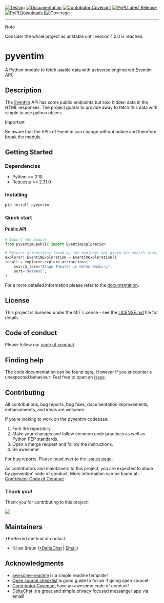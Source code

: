 [![Testing](https://github.com/kggx/pyventim/actions/workflows/testing.yml/badge.svg?branch=main)](https://github.com/kggx/pyventim/actions/workflows/testing.yml)
[![Documentation](https://github.com/kggx/pyventim/actions/workflows/docs.yml/badge.svg?branch=main)](https://github.com/kggx/pyventim/actions/workflows/docs.yml)
[![Contributor Covenant](https://img.shields.io/badge/Contributor%20Covenant-2.1-4baaaa.svg)](code_of_conduct.md)
[![PyPI Latest Release](https://img.shields.io/pypi/v/pyventim.svg)](https://pypi.org/project/pyventim/)
[![PyPI Downloads](https://img.shields.io/pypi/dm/pyventim.svg?label=PyPI%20downloads)](https://pypi.org/project/pyventim/)
[![Coverage](https://codecov.io/github/kggx/pyventim/coverage.svg?branch=main)

---

> [!NOTE]
> Consider the whole project as unstable until version 1.0.0 is reached.

# pyventim

A Python module to fetch usable data with a reverse engineered Eventim API.

## Description

The [Eventim](https://www.eventim.com/) API has some public endpoints but also hidden data in the HTML responses. The project goal is to provide away to fetch this data with simple to use python objecs.

> [!IMPORTANT]
> Be aware that the APIs of Eventim can change without notice and therefore break the module.

## Getting Started

### Dependencies

- Python >= 3.10
- Requests >= 2.31.0

### Installing

```bash
pip install pyventim
```

### Quick start

#### Public API

```python
# Import the module
from pyventim.public import EventimExploration

# Returns attractions found by the explorer api given the search term.
explorer: EventimExploration = EventimExploration()
result = explorer.explore_attractions(
    search_term="Stage Theater im Hafen Hamburg",
    sort="DateAsc",
)
```

For a more detailed information please refer to the [documentation](https://kggx.github.io/pyventim/pyventim.html).

## License

This project is licensed under the MIT License - see the [LICENSE.md](LICENSE.md) file for details

## Code of conduct

Please follow our [code of conduct](CODE_OF_CONDUCT.md).

## Finding help

The code documentation can be found [here](https://kggx.github.io/pyventim/pyventim.html). However if you encounter a unexpected behaviour: Feel free to open an [issue](https://github.com/kggx/pyventim/issues).

## Contributing

All contributions, bug reports, bug fixes, documentation improvements, enhancements, and ideas are welcome.

If youre looking to work on the pyventim codebase:

1. Fork the repository.
1. Make your changes and follow common code practices as well as Python PEP standards.
1. Open a merge request and follow the instructions.
1. Be awesome!

For bug reports: Please head over to the [issues page](https://github.com/kggx/pyventim/issues).

As contributors and maintainers to this project, you are expected to abide by pyeventim' code of conduct. More information can be found at: [Contributor Code of Conduct](CODE_OF_CONDUCT.md)

### Thank you!

Thank you for contributing to this project!

<a href="https://github.com/kggx/pyventim/graphs/contributors">
  <img src="https://contrib.rocks/image?repo=kggx/pyventim"/>
</a>

## Maintainers

\*Preferred method of contact.

- Kilian Braun ([\*DeltaChat](https://i.delta.chat/#97C62CBA0454D4E4FFA475DEA0177351147E5B3E&a=tyzcvpuoz%40nine.testrun.org&n=Kilian&i=isE8C2JZ1IA&s=-_KJ9JqJdSt) | [Email](mailto:hello@kilianbraun.de?subject=PYVENTIM%3A%20General%20question%20about%20the%20project))

## Acknowledgments

- [awesome-readme](https://github.com/matiassingers/awesome-readme) is a simple readme template!
- [Open source checklist](https://dev.to/zt4ff_1/setting-up-your-github-repository-for-open-source-development-43ce) is good guide to follow if going open source!
- [Contributor Covenant](https://www.contributor-covenant.org) have an awesome code of conduct!
- [DeltaChat](https://delta.chat/) is a great and simple privacy focused messanger app via email!

